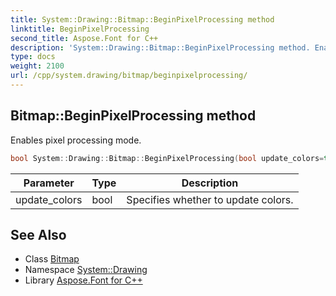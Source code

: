```yaml
---
title: System::Drawing::Bitmap::BeginPixelProcessing method
linktitle: BeginPixelProcessing
second_title: Aspose.Font for C++
description: 'System::Drawing::Bitmap::BeginPixelProcessing method. Enables pixel processing mode in C++.'
type: docs
weight: 2100
url: /cpp/system.drawing/bitmap/beginpixelprocessing/
---
```

## Bitmap::BeginPixelProcessing method


Enables pixel processing mode.

```cpp
bool System::Drawing::Bitmap::BeginPixelProcessing(bool update_colors=true)
```


| Parameter | Type | Description |
| --- | --- | --- |
| update_colors | bool | Specifies whether to update colors. |

## See Also

* Class [Bitmap](../)
* Namespace [System::Drawing](../../)
* Library [Aspose.Font for C++](../../../)
